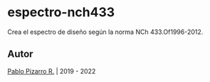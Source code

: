 # espectro-nch433

Crea el espectro de diseño según la norma NCh 433.Of1996-2012.

## Autor

[Pablo Pizarro R.](https://ppizarror.com) | 2019 - 2022
